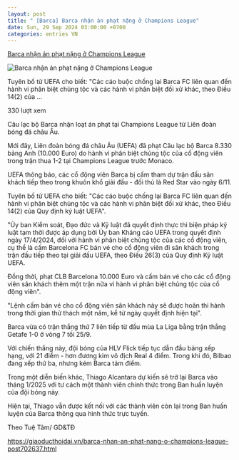 ```yaml
---
layout: post
title: " [Barca] Barca nhận án phạt nặng ở Champions League"
date: Sun, 29 Sep 2024 03:00:00 +0700
categories: entries VN
---
```

[Barca nhận án phạt nặng ở Champions League](https://bacgiangtv.vn/tin-tuc/18/170254/barca-nhan-an-phat-nang-o-champions-league)

![Barca nhận án phạt nặng ở Champions League](https://1clip.bacgiangtv.vn/upload/news/9_2024/barca_nhan_an_phat_nang_o_champions_league_17395628092024.png)

Tuyên bố từ UEFA cho biết: "Các cáo buộc chống lại Barca FC liên quan đến hành vi phân biệt chủng tộc và các hành vi phân biệt đối xử khác, theo Điều 14(2) của ...

330 lượt xem

Câu lạc bộ Barca nhận loạt án phạt tại Champions League từ Liên đoàn bóng đá châu Âu.

Mới đây, Liên đoàn bóng đá châu Âu (UEFA) đã phạt Câu lạc bộ Barca 8.330 bảng Anh (10.000 Euro) do hành vi phân biệt chủng tộc của cổ động viên trong trận thua 1-2 tại Champions League trước Monaco.

UEFA thông báo, các cổ động viên Barca bị cấm tham dự trận đấu sân khách tiếp theo trong khuôn khổ giải đấu - đối thủ là Red Star vào ngày 6/11.

Tuyên bố từ UEFA cho biết: "Các cáo buộc chống lại Barca FC liên quan đến hành vi phân biệt chủng tộc và các hành vi phân biệt đối xử khác, theo Điều 14(2) của Quy định kỷ luật UEFA".

"Ủy ban Kiểm soát, Đạo đức và Kỷ luật đã quyết định thực thi biện pháp kỷ luật tạm thời được áp dụng bởi Ủy ban Kháng cáo UEFA trong quyết định ngày 17/4/2024, đối với hành vi phân biệt chủng tộc của các cổ động viên, cụ thể là cấm Barcelona FC bán vé cho cổ động viên đi sân khách trong trận đấu tiếp theo tại giải đấu UEFA, theo Điều 26(3) của Quy định Kỷ luật UEFA.

Đồng thời, phạt CLB Barcelona 10.000 Euro và cấm bán vé cho các cổ động viên sân khách thêm một trận nữa vì hành vi phân biệt chủng tộc của cổ động viên".

"Lệnh cấm bán vé cho cổ động viên sân khách này sẽ được hoãn thi hành trong thời gian thử thách một năm, kể từ ngày quyết định hiện tại".

Barca vừa có trận thắng thứ 7 liên tiếp từ đầu mùa La Liga bằng trận thắng Getafe 1-0 ở vòng 7 tối 25/9.

Với chiến thắng này, đội bóng của HLV Flick tiếp tục dẫn đầu bảng xếp hạng, với 21 điểm - hơn đương kim vô địch Real 4 điểm. Trong khi đó, Bilbao đang xếp thứ ba, nhưng kém Barca tám điểm.

Trong một diễn biến khác, Thiago Alcantara dự kiến sẽ trở lại Barca vào tháng 1/2025 với tư cách một thành viên chính thức trong Ban huấn luyện của đội bóng này.

Hiện tại, Thiago vẫn được kết nối với các thành viên còn lại trong Ban huấn luyện của Barca thông qua hình thức trực tuyến.

Theo Tuệ Tâm/ GD&TĐ

https://giaoducthoidai.vn/barca-nhan-an-phat-nang-o-champions-league-post702637.html

